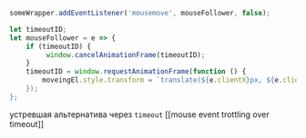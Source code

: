 ```js
someWrapper.addEventListener('mousemove', mouseFollower, false);

let timeoutID;
let mouseFollower = e => {                
	if (timeoutID) {
		 window.cancelAnimationFrame(timeoutID);
	}  
	timeoutID = window.requestAnimationFrame(function () {
		moveingEl.style.transform = `translate(${e.clientX}px, ${e.clientY)`;
	});
};
```

устревшая альтернатива через `timeout` [[mouse event trottling over timeout]]